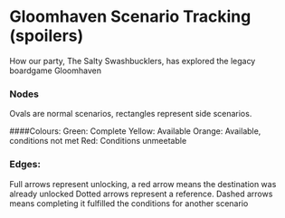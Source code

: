 # Gloomhaven Scenario Tracking (spoilers)

How our party, The Salty Swashbucklers, has explored the legacy boardgame Gloomhaven

### Nodes
Ovals are normal scenarios, rectangles represent side scenarios.

####Colours:
Green: Complete
Yellow: Available
Orange: Available, conditions not met
Red: Conditions unmeetable

### Edges:
Full arrows represent unlocking, a red arrow means the destination was already unlocked
Dotted arrows represent a reference.
Dashed arrows means completing it fulfilled the conditions for another scenario
